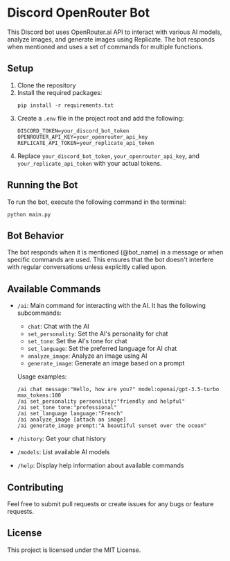# Discord OpenRouter Bot

This Discord bot uses OpenRouter.ai API to interact with various AI models, analyze images, and generate images using Replicate. The bot responds when mentioned and uses a set of commands for multiple functions.

## Setup

1. Clone the repository
2. Install the required packages:
   ```
   pip install -r requirements.txt
   ```
3. Create a `.env` file in the project root and add the following:
   ```
   DISCORD_TOKEN=your_discord_bot_token
   OPENROUTER_API_KEY=your_openrouter_api_key
   REPLICATE_API_TOKEN=your_replicate_api_token
   ```
4. Replace `your_discord_bot_token`, `your_openrouter_api_key`, and `your_replicate_api_token` with your actual tokens.

## Running the Bot

To run the bot, execute the following command in the terminal:

```
python main.py
```

## Bot Behavior

The bot responds when it is mentioned (@bot_name) in a message or when specific commands are used. This ensures that the bot doesn't interfere with regular conversations unless explicitly called upon.

## Available Commands

- `/ai`: Main command for interacting with the AI. It has the following subcommands:
  - `chat`: Chat with the AI
  - `set_personality`: Set the AI's personality for chat
  - `set_tone`: Set the AI's tone for chat
  - `set_language`: Set the preferred language for AI chat
  - `analyze_image`: Analyze an image using AI
  - `generate_image`: Generate an image based on a prompt

  Usage examples:
  ```
  /ai chat message:"Hello, how are you?" model:openai/gpt-3.5-turbo max_tokens:100
  /ai set_personality personality:"friendly and helpful"
  /ai set_tone tone:"professional"
  /ai set_language language:"French"
  /ai analyze_image [attach an image]
  /ai generate_image prompt:"A beautiful sunset over the ocean"
  ```

- `/history`: Get your chat history
- `/models`: List available AI models
- `/help`: Display help information about available commands

## Contributing

Feel free to submit pull requests or create issues for any bugs or feature requests.

## License

This project is licensed under the MIT License.
